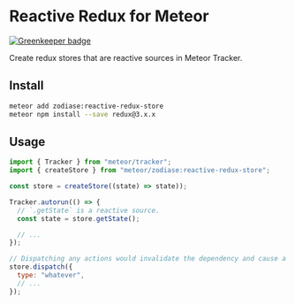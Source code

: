# Reactive Redux for Meteor

[![Greenkeeper badge](https://badges.greenkeeper.io/Zodiase/meteor-reactive-redux-store.svg)](https://greenkeeper.io/)

Create redux stores that are reactive sources in Meteor Tracker.

## Install

```bash
meteor add zodiase:reactive-redux-store
meteor npm install --save redux@3.x.x
```

## Usage

```JavaScript
import { Tracker } from "meteor/tracker";
import { createStore } from "meteor/zodiase:reactive-redux-store";

const store = createStore((state) => state));

Tracker.autorun(() => {
  // `.getState` is a reactive source.
  const state = store.getState();

  // ...
});

// Dispatching any actions would invalidate the dependency and cause a re-run.
store.dispatch({
  type: "whatever",
  // ...
});
```
